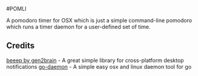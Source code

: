 #POMLI

A pomodoro timer for OSX which is just a simple command-line pomodoro which runs a timer daemon for a user-defined set of time.

## Credits

[beeep by gen2brain](https://github.com/gen2brain/beeep) - A great simple library for cross-platform desktop notifications
[go-daemon](https://github.com/sevlyar/go-daemon) - A simple easy osx and linux daemon tool for go

